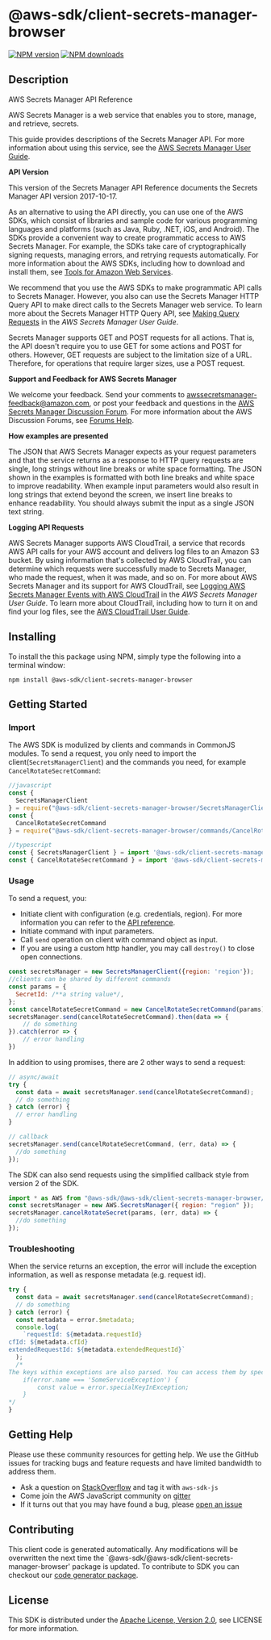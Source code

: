 # @aws-sdk/client-secrets-manager-browser

[![NPM version](https://img.shields.io/npm/v/@aws-sdk/client-secrets-manager-browser/preview.svg)](https://www.npmjs.com/package/@aws-sdk/client-secrets-manager-browser)
[![NPM downloads](https://img.shields.io/npm/dm/@aws-sdk/client-secrets-manager-browser.svg)](https://www.npmjs.com/package/@aws-sdk/client-secrets-manager-browser)

## Description

<fullname>AWS Secrets Manager API Reference</fullname> <p>AWS Secrets Manager is a web service that enables you to store, manage, and retrieve, secrets.</p> <p>This guide provides descriptions of the Secrets Manager API. For more information about using this service, see the <a href="https://docs.aws.amazon.com/secretsmanager/latest/userguide/introduction.html">AWS Secrets Manager User Guide</a>.</p> <p> <b>API Version</b> </p> <p>This version of the Secrets Manager API Reference documents the Secrets Manager API version 2017-10-17.</p> <note> <p>As an alternative to using the API directly, you can use one of the AWS SDKs, which consist of libraries and sample code for various programming languages and platforms (such as Java, Ruby, .NET, iOS, and Android). The SDKs provide a convenient way to create programmatic access to AWS Secrets Manager. For example, the SDKs take care of cryptographically signing requests, managing errors, and retrying requests automatically. For more information about the AWS SDKs, including how to download and install them, see <a href="http://aws.amazon.com/tools/">Tools for Amazon Web Services</a>.</p> </note> <p>We recommend that you use the AWS SDKs to make programmatic API calls to Secrets Manager. However, you also can use the Secrets Manager HTTP Query API to make direct calls to the Secrets Manager web service. To learn more about the Secrets Manager HTTP Query API, see <a href="https://docs.aws.amazon.com/secretsmanager/latest/userguide/query-requests.html">Making Query Requests</a> in the <i>AWS Secrets Manager User Guide</i>. </p> <p>Secrets Manager supports GET and POST requests for all actions. That is, the API doesn't require you to use GET for some actions and POST for others. However, GET requests are subject to the limitation size of a URL. Therefore, for operations that require larger sizes, use a POST request.</p> <p> <b>Support and Feedback for AWS Secrets Manager</b> </p> <p>We welcome your feedback. Send your comments to <a href="mailto:awssecretsmanager-feedback@amazon.com">awssecretsmanager-feedback@amazon.com</a>, or post your feedback and questions in the <a href="http://forums.aws.amazon.com/forum.jspa?forumID=296">AWS Secrets Manager Discussion Forum</a>. For more information about the AWS Discussion Forums, see <a href="http://forums.aws.amazon.com/help.jspa">Forums Help</a>.</p> <p> <b>How examples are presented</b> </p> <p>The JSON that AWS Secrets Manager expects as your request parameters and that the service returns as a response to HTTP query requests are single, long strings without line breaks or white space formatting. The JSON shown in the examples is formatted with both line breaks and white space to improve readability. When example input parameters would also result in long strings that extend beyond the screen, we insert line breaks to enhance readability. You should always submit the input as a single JSON text string.</p> <p> <b>Logging API Requests</b> </p> <p>AWS Secrets Manager supports AWS CloudTrail, a service that records AWS API calls for your AWS account and delivers log files to an Amazon S3 bucket. By using information that's collected by AWS CloudTrail, you can determine which requests were successfully made to Secrets Manager, who made the request, when it was made, and so on. For more about AWS Secrets Manager and its support for AWS CloudTrail, see <a href="http://docs.aws.amazon.com/secretsmanager/latest/userguide/monitoring.html#monitoring_cloudtrail">Logging AWS Secrets Manager Events with AWS CloudTrail</a> in the <i>AWS Secrets Manager User Guide</i>. To learn more about CloudTrail, including how to turn it on and find your log files, see the <a href="https://docs.aws.amazon.com/awscloudtrail/latest/userguide/what_is_cloud_trail_top_level.html">AWS CloudTrail User Guide</a>.</p>

## Installing

To install the this package using NPM, simply type the following into a terminal window:

```
npm install @aws-sdk/client-secrets-manager-browser
```

## Getting Started

### Import

The AWS SDK is modulized by clients and commands in CommonJS modules. To send a request, you only need to import the client(`SecretsManagerClient`) and the commands you need, for example `CancelRotateSecretCommand`:

```javascript
//javascript
const {
  SecretsManagerClient
} = require("@aws-sdk/client-secrets-manager-browser/SecretsManagerClient");
const {
  CancelRotateSecretCommand
} = require("@aws-sdk/client-secrets-manager-browser/commands/CancelRotateSecretCommand");
```

```javascript
//typescript
const { SecretsManagerClient } = import '@aws-sdk/client-secrets-manager-browser/SecretsManagerClient';
const { CancelRotateSecretCommand } = import '@aws-sdk/client-secrets-manager-browser/commands/CancelRotateSecretCommand';
```

### Usage

To send a request, you:

- Initiate client with configuration (e.g. credentials, region). For more information you can refer to the [API reference][].
- Initiate command with input parameters.
- Call `send` operation on client with command object as input.
- If you are using a custom http handler, you may call `destroy()` to close open connections.

```javascript
const secretsManager = new SecretsManagerClient({region: 'region'});
//clients can be shared by different commands
const params = {
  SecretId: /**a string value*/,
};
const cancelRotateSecretCommand = new CancelRotateSecretCommand(params);
secretsManager.send(cancelRotateSecretCommand).then(data => {
    // do something
}).catch(error => {
    // error handling
})
```

In addition to using promises, there are 2 other ways to send a request:

```javascript
// async/await
try {
  const data = await secretsManager.send(cancelRotateSecretCommand);
  // do something
} catch (error) {
  // error handling
}
```

```javascript
// callback
secretsManager.send(cancelRotateSecretCommand, (err, data) => {
  //do something
});
```

The SDK can also send requests using the simplified callback style from version 2 of the SDK.

```javascript
import * as AWS from "@aws-sdk/@aws-sdk/client-secrets-manager-browser/SecretsManager";
const secretsManager = new AWS.SecretsManager({ region: "region" });
secretsManager.cancelRotateSecret(params, (err, data) => {
  //do something
});
```

### Troubleshooting

When the service returns an exception, the error will include the exception information, as well as response metadata (e.g. request id).

```javascript
try {
  const data = await secretsManager.send(cancelRotateSecretCommand);
  // do something
} catch (error) {
  const metadata = error.$metadata;
  console.log(
    `requestId: ${metadata.requestId}
cfId: ${metadata.cfId}
extendedRequestId: ${metadata.extendedRequestId}`
  );
  /*
The keys within exceptions are also parsed. You can access them by specifying exception names:
    if(error.name === 'SomeServiceException') {
        const value = error.specialKeyInException;
    }
*/
}
```

## Getting Help

Please use these community resources for getting help. We use the GitHub issues for tracking bugs and feature requests and have limited bandwidth to address them.

- Ask a question on [StackOverflow](https://stackoverflow.com/questions/tagged/aws-sdk-js) and tag it with `aws-sdk-js`
- Come join the AWS JavaScript community on [gitter](https://gitter.im/aws/aws-sdk-js-v3)
- If it turns out that you may have found a bug, please [open an issue](https://github.com/aws/aws-sdk-js-v3/issues)

## Contributing

This client code is generated automatically. Any modifications will be overwritten the next time the `@aws-sdk/@aws-sdk/client-secrets-manager-browser' package is updated. To contribute to SDK you can checkout our [code generator package][].

## License

This SDK is distributed under the
[Apache License, Version 2.0](http://www.apache.org/licenses/LICENSE-2.0),
see LICENSE for more information.

[code generator package]: https://github.com/aws/aws-sdk-js-v3/tree/master/packages/service-types-generator
[api reference]: https://docs.aws.amazon.com/AWSJavaScriptSDK/latest/
